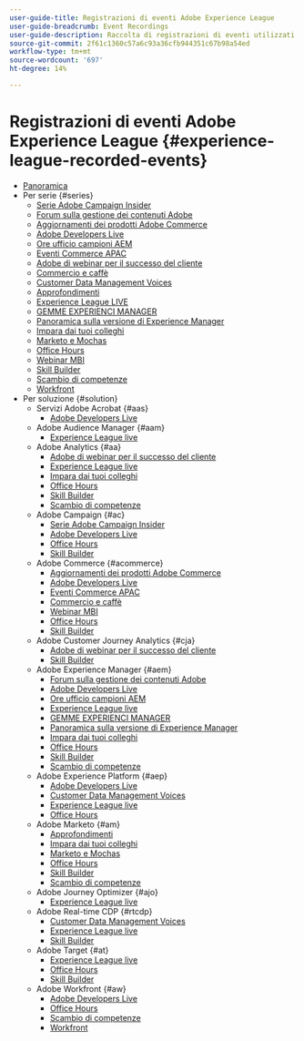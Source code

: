 ```yaml
---
user-guide-title: Registrazioni di eventi Adobe Experience League
user-guide-breadcrumb: Event Recordings
user-guide-description: Raccolta di registrazioni di eventi utilizzati per l'utilizzo di prodotti Adobe Enterprise
source-git-commit: 2f61c1360c57a6c93a36cfb944351c67b98a54ed
workflow-type: tm+mt
source-wordcount: '697'
ht-degree: 14%

---
```



# Registrazioni di eventi Adobe Experience League {#experience-league-recorded-events}

+ [Panoramica](overview.md)
+ Per serie {#series}
   + [Serie Adobe Campaign Insider](https://experienceleague.adobe.com/docs/events/adobe-campaign-insider-recordings/overview.html)
   + [Forum sulla gestione dei contenuti Adobe](https://experienceleague.adobe.com/docs/events/adobe-content-management-forum-recordings/overview.html)
   + [Aggiornamenti dei prodotti Adobe Commerce](https://experienceleague.adobe.com/docs/events/adobe-commerce-product-update-recordings/overview.html)
   + [Adobe Developers Live](https://experienceleague.adobe.com/docs/events/adobe-developers-live-recordings/overview.html)
   + [Ore ufficio campioni AEM](https://experienceleague.adobe.com/docs/events/aem-champion-office-hours/overview.html)
   + [Eventi Commerce APAC](https://experienceleague.adobe.com/docs/events/apac-commerce-recordings/overview.html)
   + [Adobe di webinar per il successo del cliente](https://experienceleague.adobe.com/docs/events/adobe-customer-success-webinar-recordings/overview.html)
   + [Commercio e caffè](https://experienceleague.adobe.com/docs/events/commerce-and-coffee-recordings/overview.html)
   + [Customer Data Management Voices](https://experienceleague.adobe.com/docs/events/customer-data-management-voices-recordings/overview.html?lang=it)
   + [Approfondimenti](https://experienceleague.adobe.com/docs/events/deep-dives-recordings/overview.html)
   + [Experience League LIVE](https://experienceleague.adobe.com/docs/events/experience-league-live-recordings/overview.html)
   + [GEMME EXPERIENCI MANAGER](https://experienceleague.adobe.com/docs/events/experience-manager-gems-recordings/overview.html)
   + [Panoramica sulla versione di Experience Manager](https://experienceleague.adobe.com/docs/events/aemcs-release-update-recordings/overview.html?lang=it)
   + [Impara dai tuoi colleghi](https://experienceleague.adobe.com/docs/events/learn-from-your-peers-recordings/overview.html)
   + [Marketo e Mochas](https://experienceleague.adobe.com/docs/events/marketo-and-mochas-recordings/overview.html)
   + [Office Hours](https://experienceleague.adobe.com/docs/events/office-hours/overview.html)
   + [Webinar MBI](https://experienceleague.adobe.com/docs/events/mbi-webinars-recordings/overview.html)
   + [Skill Builder](https://experienceleague.adobe.com/docs/events/skill-builder-recordings/overview.html)
   + [Scambio di competenze](https://experienceleague.adobe.com/docs/events/the-skill-exchange-recordings/overview.html)
   + [Workfront](https://experienceleague.adobe.com/docs/events/workfront-recordings/overview.html)
+ Per soluzione {#solution}
   + Servizi Adobe Acrobat {#aas}
      + [Adobe Developers Live](https://experienceleague.adobe.com/docs/events/adobe-developers-live-recordings/overview.html)
   + Adobe Audience Manager {#aam}
      + [Experience League live](https://experienceleague.adobe.com/docs/events/experience-league-live-recordings/overview.html)
   + Adobe Analytics {#aa}
      + [Adobe di webinar per il successo del cliente](https://experienceleague.adobe.com/docs/events/adobe-customer-success-webinar-recordings/overview.html)
      + [Experience League live](https://experienceleague.adobe.com/docs/events/experience-league-live-recordings/overview.html)
      + [Impara dai tuoi colleghi](https://experienceleague.adobe.com/docs/events/learn-from-your-peers-recordings/overview.html)
      + [Office Hours](https://experienceleague.adobe.com/docs/events/office-hours/overview.html)
      + [Skill Builder](https://experienceleague.adobe.com/docs/events/skill-builder-recordings/overview.html)
      + [Scambio di competenze](https://experienceleague.adobe.com/docs/events/the-skill-exchange-recordings/overview.html)
   + Adobe Campaign {#ac}
      + [Serie Adobe Campaign Insider](https://experienceleague.adobe.com/docs/events/adobe-campaign-insider-recordings/overview.html)
      + [Adobe Developers Live](https://experienceleague.adobe.com/docs/events/adobe-developers-live-recordings/overview.html)
      + [Office Hours](https://experienceleague.adobe.com/docs/events/office-hours/overview.html)
      + [Skill Builder](https://experienceleague.adobe.com/docs/events/skill-builder-recordings/overview.html)
   + Adobe Commerce {#acommerce}
      + [Aggiornamenti dei prodotti Adobe Commerce](https://experienceleague.adobe.com/docs/events/adobe-commerce-product-update-recordings/overview.html)
      + [Adobe Developers Live](https://experienceleague.adobe.com/docs/events/adobe-developers-live-recordings/overview.html)
      + [Eventi Commerce APAC](https://experienceleague.adobe.com/docs/events/apac-commerce-recordings/overview.html)
      + [Commercio e caffè](https://experienceleague.adobe.com/docs/events/commerce-and-coffee-recordings/overview.html)
      + [Webinar MBI](https://experienceleague.adobe.com/docs/events/mbi-webinars-recordings/overview.html)
      + [Office Hours](https://experienceleague.adobe.com/docs/events/office-hours/overview.html)
      + [Skill Builder](https://experienceleague.adobe.com/docs/events/skill-builder-recordings/overview.html)
   + Adobe Customer Journey Analytics {#cja}
      + [Adobe di webinar per il successo del cliente](https://experienceleague.adobe.com/docs/events/adobe-customer-success-webinar-recordings/overview.html)
      + [Skill Builder](https://experienceleague.adobe.com/docs/events/skill-builder-recordings/overview.html)
   + Adobe Experience Manager {#aem}
      + [Forum sulla gestione dei contenuti Adobe](https://experienceleague.adobe.com/docs/events/adobe-content-management-forum-recordings/overview.html)
      + [Adobe Developers Live](https://experienceleague.adobe.com/docs/events/adobe-developers-live-recordings/overview.html)
      + [Ore ufficio campioni AEM](https://experienceleague.adobe.com/docs/events/aem-champion-office-hours/overview.html)
      + [Experience League live](https://experienceleague.adobe.com/docs/events/experience-league-live-recordings/overview.html)
      + [GEMME EXPERIENCI MANAGER](https://experienceleague.adobe.com/docs/events/experience-manager-gems-recordings/overview.html)
      + [Panoramica sulla versione di Experience Manager](https://experienceleague.adobe.com/docs/events/aemcs-release-update-recordings/overview.html?lang=it)
      + [Impara dai tuoi colleghi](https://experienceleague.adobe.com/docs/events/learn-from-your-peers-recordings/overview.html)
      + [Office Hours](https://experienceleague.adobe.com/docs/events/office-hours/overview.html)
      + [Skill Builder](https://experienceleague.adobe.com/docs/events/skill-builder-recordings/overview.html)
      + [Scambio di competenze](https://experienceleague.adobe.com/docs/events/the-skill-exchange-recordings/overview.html)
   + Adobe Experience Platform {#aep}
      + [Adobe Developers Live](https://experienceleague.adobe.com/docs/events/adobe-developers-live-recordings/overview.html)
      + [Customer Data Management Voices](https://experienceleague.adobe.com/docs/events/customer-data-management-voices-recordings/overview.html?lang=it)
      + [Experience League live](https://experienceleague.adobe.com/docs/events/experience-league-live-recordings/overview.html)
      + [Office Hours](https://experienceleague.adobe.com/docs/events/office-hours/overview.html)
   + Adobe Marketo {#am}
      + [Approfondimenti](https://experienceleague.adobe.com/docs/events/deep-dives-recordings/overview.html)
      + [Impara dai tuoi colleghi](https://experienceleague.adobe.com/docs/events/learn-from-your-peers-recordings/overview.html)
      + [Marketo e Mochas](https://experienceleague.adobe.com/docs/events/marketo-and-mochas-recordings/overview.html)
      + [Office Hours](https://experienceleague.adobe.com/docs/events/office-hours/overview.html)
      + [Skill Builder](https://experienceleague.adobe.com/docs/events/skill-builder-recordings/overview.html)
      + [Scambio di competenze](https://experienceleague.adobe.com/docs/events/the-skill-exchange-recordings/overview.html)
   + Adobe Journey Optimizer {#ajo}
      + [Experience League live](https://experienceleague.adobe.com/docs/events/experience-league-live-recordings/overview.html)
   + Adobe Real-time CDP {#rtcdp}
      + [Customer Data Management Voices](https://experienceleague.adobe.com/docs/events/customer-data-management-voices-recordings/overview.html?lang=it)
      + [Experience League live](https://experienceleague.adobe.com/docs/events/experience-league-live-recordings/overview.html)
      + [Skill Builder](https://experienceleague.adobe.com/docs/events/skill-builder-recordings/overview.html)
   + Adobe Target {#at}
      + [Experience League live](https://experienceleague.adobe.com/docs/events/experience-league-live-recordings/overview.html)
      + [Office Hours](https://experienceleague.adobe.com/docs/events/office-hours/overview.html)
      + [Skill Builder](https://experienceleague.adobe.com/docs/events/skill-builder-recordings/overview.html)
   + Adobe Workfront {#aw}
      + [Adobe Developers Live](https://experienceleague.adobe.com/docs/events/adobe-developers-live-recordings/overview.html)
      + [Office Hours](https://experienceleague.adobe.com/docs/events/office-hours/overview.html)
      + [Scambio di competenze](https://experienceleague.adobe.com/docs/events/the-skill-exchange-recordings/overview.html)
      + [Workfront](https://experienceleague.adobe.com/docs/events/workfront-recordings/overview.html)